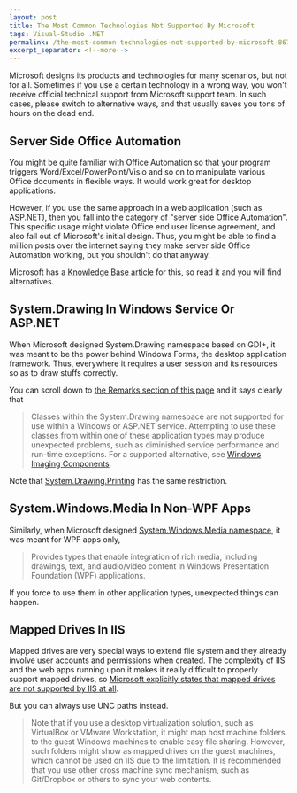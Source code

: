 ```yaml
---
layout: post
title: The Most Common Technologies Not Supported By Microsoft
tags: Visual-Studio .NET
permalink: /the-most-common-technologies-not-supported-by-microsoft-8675c409bde2
excerpt_separator: <!--more-->
---
```


Microsoft designs its products and technologies for many scenarios, but not for all. Sometimes if you use a certain technology in a wrong way, you won't receive official technical support from Microsoft support team. In such cases, please switch to alternative ways, and that usually saves you tons of hours on the dead end.
<!--more-->

## Server Side Office Automation
You might be quite familiar with Office Automation so that your program triggers Word/Excel/PowerPoint/Visio and so on to manipulate various Office documents in flexible ways. It would work great for desktop applications.

However, if you use the same approach in a web application (such as ASP.NET), then you fall into the category of "server side Office Automation". This specific usage might violate Office end user license agreement, and also fall out of Microsoft's initial design. Thus, you might be able to find a million posts over the internet saying they make server side Office Automation working, but you shouldn't do that anyway.

Microsoft has a [Knowledge Base article](https://support.microsoft.com/kb/257757) for this, so read it and you will find alternatives.

## System.Drawing In Windows Service Or ASP.NET
When Microsoft designed System.Drawing namespace based on GDI+, it was meant to be the power behind Windows Forms, the desktop application framework. Thus, everywhere it requires a user session and its resources so as to draw stuffs correctly.

You can scroll down to [the Remarks section of this page](https://docs.microsoft.com/dotnet/api/system.drawing?view=netframework-4.7.1) and it says clearly that

> Classes within the System.Drawing namespace are not supported for use within a Windows or ASP.NET service. Attempting to use these classes from within one of these application types may produce unexpected problems, such as diminished service performance and run-time exceptions. For a supported alternative, see [Windows Imaging Components](https://msdn.microsoft.com/library/windows/desktop/ee719654(v=vs.85).aspx).

Note that [System.Drawing.Printing](https://docs.microsoft.com/dotnet/api/system.drawing.printing?view=netframework-4.7.2) has the same restriction.

## System.Windows.Media In Non-WPF Apps
Similarly, when Microsoft designed [System.Windows.Media namespace](https://docs.microsoft.com/dotnet/api/system.windows.media?view=netframework-4.7.1), it was meant for WPF apps only,

> Provides types that enable integration of rich media, including drawings, text, and audio/video content in Windows Presentation Foundation (WPF) applications.

If you force to use them in other application types, unexpected things can happen.

## Mapped Drives In IIS
Mapped drives are very special ways to extend file system and they already involve user accounts and permissions when created. The complexity of IIS and the web apps running upon it makes it really difficult to properly support mapped drives, so [Microsoft explicitly states that mapped drives are not supported by IIS at all](https://support.microsoft.com/en-us/help/257174).

But you can always use UNC paths instead.

> Note that if you use a desktop virtualization solution, such as VirtualBox or VMware Workstation, it might map host machine folders to the guest Windows machines to enable easy file sharing. However, such folders might show as mapped drives on the guest machines, which cannot be used on IIS due to the limitation. It is recommended that you use other cross machine sync mechanism, such as Git/Dropbox or others to sync your web contents.
